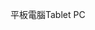 <span data-ttu-id="aff9d-101">平板電腦</span><span class="sxs-lookup"><span data-stu-id="aff9d-101">Tablet PC</span></span>